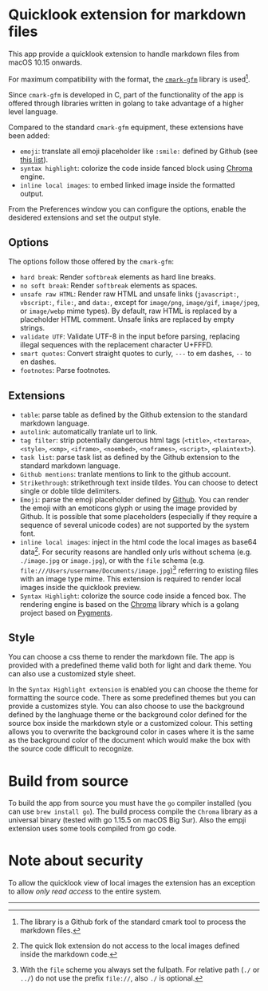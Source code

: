 #  Quicklook extension for markdown files

This app provide a quicklook extension to handle markdown files from macOS 10.15 onwards.

For maximum compatibility with the format, the [`cmark-gfm`](https://github.com/github/cmark-gfm) library is used[^footnote]. 

Since `cmark-gfm` is developed in C, part of the functionality of the app is offered through libraries written in golang to take advantage of a higher level language.

Compared to the standard `cmark-gfm` equipment, these extensions have been added:
- `emoji`: translate all emoji placeholder like ```:smile:``` defined by Github (see [this list](https://api.github.com/emojis)).
- `syntax highlight`: colorize the code inside fanced block using [Chroma](https://github.com/alecthomas/chroma) engine.
- `inline local images`: to embed linked image inside the formatted output.

From the Preferences window you can configure the options, enable the desidered extensions and set the output style.

## Options
The options follow those offered by the `cmark-gfm`:
- `hard break`: Render `softbreak` elements as hard line breaks.
- `no soft break`: Render `softbreak` elements as spaces.
- `unsafe raw HTML`: Render raw HTML and unsafe links (`javascript:`, `vbscript:`,  `file:`, and `data:`, except for `image/png`, `image/gif`,  `image/jpeg`, or `image/webp` mime types).  By default, raw HTML is replaced by a placeholder HTML comment. Unsafe links are replaced by empty strings.
- `validate UTF`: Validate UTF-8 in the input before parsing, replacing illegal sequences with the replacement character U+FFFD.
- `smart quotes`: Convert straight quotes to curly, ```---``` to em dashes, ```--``` to en dashes.
- `footnotes`: Parse footnotes.

## Extensions
- `table`: parse table as defined by the Github extension to the standard markdown language.
- `autolink`: automatically tranlate url to link.
- `tag filter`: strip potentially dangerous html tags (`<title>`,   `<textarea>`, `<style>`,  `<xmp>`, `<iframe>`,
`<noembed>`, `<noframes>`, `<script>`, `<plaintext>`).
- `task list`: parse task list as defined by the Github extension to the standard markdown language.
- `Github mentions`: tranlate mentions to link to the github account.
- `Strikethrough`: strikethrough text inside tildes. You can choose to detect single or doble tilde delimiters.
- `Emoji`: parse the emoji placeholder defined by [Github](https://api.github.com/emojis). You can render the emoji with an emoticons glyph or using the image provided by Github. It is possible that some placeholders (especially if they require a sequence of several unicode codes) are not supported by the system font.
- `inline local images`: inject in the html code the local images as base64 data[^footnote_inlineimages]. For security reasons are handled only urls without schema (e.g. `./image.jpg` or `image.jpg`), or with the `file` schema (e.g.  `file:///Users/username/Documents/image.jpg`)[^footnote_file_scheme] referring to existing files with an image type mime. This extension is required to render local images inside the quicklook preview.
- `Syntax Highlight`: colorize the source code inside a fenced box. The rendering engine is based on the [Chroma](https://github.com/alecthomas/chroma) library which is a golang project based on [Pygments](https://pygments.org/).

## Style
You can choose a css theme to render the markdown file. The app is provided with a predefined theme valid both for light and dark theme. You can also use a customized style sheet.

In the `Syntax Highlight extension` is enabled you can choose the theme for formatting the source code. There as some predefined themes but you can provide a customizes style. 
You can also choose to use the background defined by the langhuage theme or the background color defined for the source box inside the markdown style or a customized colour. This setting allows you to overwrite the background color in cases where it is the same as the background color of the document which would make the box with the source code difficult to recognize.


# Build from source
To build the app from source you must have the `go` compiler installed (you can use `brew install go`).
The build process compile the `Chroma` library as a universal binary (tested with go 1.15.5 on macOS Big Sur).
Also the empji extension uses some tools compiled from go code.


# Note about security
To allow the quicklook view of local images the extension has an exception to allow *only read access* to the entire system. 


---

[^footnote]: The library is a Github fork of the standard cmark tool to process the markdown files.
[^footnote_inlineimages]: The quick llok extension do not access to the local images defined inside the markdown code. 
[^footnote_file_scheme]: With the `file` scheme you always set the fullpath. For relative path (`./` or `../`) do not use the prefix  `file://`, also `./` is optional.
